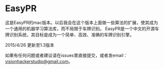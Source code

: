 # EasyPR
这是EasyPR的mac版本。以后我会在这个版本上面做一些算法的扩展，使其成为一个通用的机器学习算法库，而不局限于车牌识别。
EasyPR是一个中文的开源车牌识别系统，其目标是成为一个简单、高效、准确的车牌识别引擎。

2015/4/26 更新至1.3版本

如果有任何问题或者建议请在issues里直接提交，或者发email：visionhackerstudio@gmail.com。 
